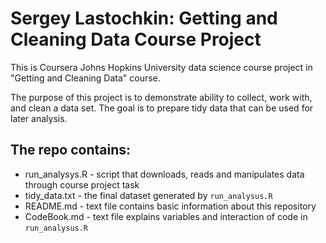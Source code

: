 # Sergey Lastochkin: Getting and Cleaning Data Course Project

This is Coursera Johns Hopkins University data science course project in "Getting and Cleaning Data" course.

The purpose of this project is to demonstrate ability to collect, work with, and clean a data set. The goal is to prepare tidy data that can be used for later analysis.

## The repo contains:
* run_analysys.R - script that downloads, reads and manipulates data through course project task
* tidy_data.txt - the final dataset generated by `run_analysus.R`
* README.md - text file contains basic information about this repository
* CodeBook.md - text file explains variables and interaction of code in `run_analysus.R`

